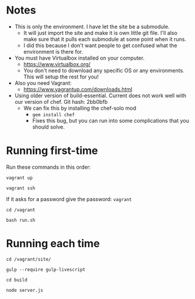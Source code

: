 # Notes

- This is only the environment. I have let the site be a submodule.
	- It will just import the site and make it is own little git file. I'll also make sure that it pulls each submodule at some point when it runs.
	- I did this because I don't want people to get confused what the environment is there for. 
- You must have Virtualbox installed on your computer. 
	- https://www.virtualbox.org/
	- You don't need to download any specific OS or any environments. This will setup the rest for you!
- Also you need Vagrant: 
	- https://www.vagrantup.com/downloads.html
- Using older version of build-essential. Current does not work well with our version of chef. Git hash: 2bb0bfb
	- We can fix this by installing the chef-solo mod
		- `gem install chef`
		- Fixes this bug, but you can run into some complications that you should solve.


# Running first-time

Run these commands in this order:

`vagrant up`

`vagrant ssh`

If it asks for a password give the password: `vagrant`

`cd /vagrant`

`bash run.sh`

# Running each time

`cd /vagrant/site/`

`gulp --require gulp-livescript`

`cd build`

`node server.js`